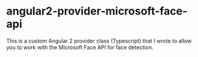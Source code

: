 # angular2-provider-microsoft-face-api

This is a custom Angular 2 provider class (Typescript) that I wrote to allow you to work with the Microsoft Face API for face detection.
